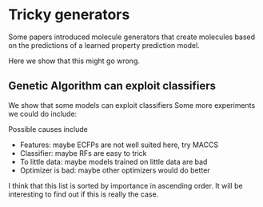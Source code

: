 # Tricky generators

Some papers introduced molecule generators that create molecules based on the predictions of a learned property prediction model.

Here we show that this might go wrong.

## Genetic Algorithm can exploit classifiers

We show that some models can exploit classifiers
Some more experiments we could do include:

Possible causes include
- Features: maybe ECFPs are not well suited here, try MACCS
- Classifier: maybe RFs are easy to trick
- To little data: maybe models trained on little data are bad
- Optimizer is bad: maybe other optimizers would do better

I think that this list is sorted by importance in ascending order.
It will be interesting to find out if this is really the case.
